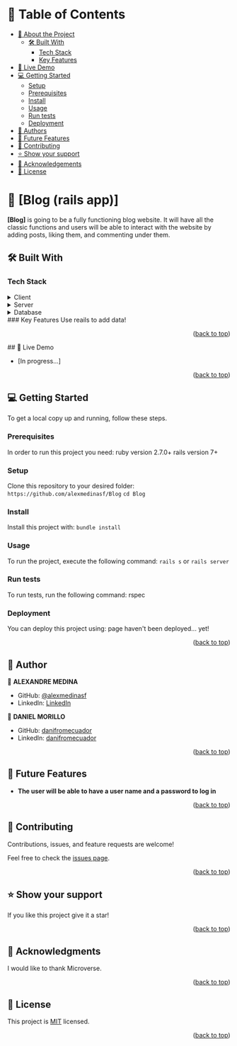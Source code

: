 <a name="readme-top"></a>
# 📗 Table of Contents
- [📖 About the Project](#about-project)
  - [🛠 Built With](#built-with)
    - [Tech Stack](#tech-stack)
    - [Key Features](#key-features)
- [🚀 Live Demo](#live-demo)
- [💻 Getting Started](#getting-started)
  - [Setup](#setup)
  - [Prerequisites](#prerequisites)
  - [Install](#install)
  - [Usage](#usage)
  - [Run tests](#run-tests)
  - [Deployment](#deployment)
- [👥 Authors](#authors)
- [🔭 Future Features](#future-features)
- [🤝 Contributing](#contributing)
- [⭐️ Show your support](#support)
- [🙏 Acknowledgements](#acknowledgements)
- [📝 License](#license)
# 📖 [Blog (rails app)] <a name="about-project"></a>
**[Blog]** is going to be a fully functioning blog website. It will have all the classic functions and users will be able to interact with the website by adding posts, liking them, and commenting under them.
## 🛠 Built With <a name="built-with"></a>
### Tech Stack <a name="tech-stack"></a>
<details>
  <summary>Client</summary>
  <ul>
    <li><a href="https://www.ruby-lang.org/en/">Ruby</a></li>
  </ul>
</details>
<details>
  <summary>Server</summary>
  <ul>
    <li><a href="https://guides.rubyonrails.org/index.html">Ruby on Rails</a></li>
  </ul>
</details>
<details>
<summary>Database</summary>
  <ul>
    <li><a href="https://www.postgresql.org/">PostgreSQL</a></li>
  </ul>
</details>
### Key Features <a name="key-features"></a>
Use reails to add data!
<p align="right">(<a href="#readme-top">back to top</a>)</p>
## 🚀 Live Demo <a name="live-demo"></a>

- [In progress...]

<p align="right">(<a href="#readme-top">back to top</a>)</p>


## 💻 Getting Started <a name="getting-started"></a>

To get a local copy up and running, follow these steps.

### Prerequisites
In order to run this project you need:
ruby version 2.7.0+
rails version 7+
### Setup
Clone this repository to your desired folder:
`https://github.com/alexmedinasf/Blog`
`cd Blog`
### Install
Install this project with:
  `bundle install`
### Usage
To run the project, execute the following command:
`rails s` or `rails server`
### Run tests
To run tests, run the following command:
rspec
### Deployment
You can deploy this project using:
page haven't been deployed... yet!

<p align="right">(<a href="#readme-top">back to top</a>)</p>

## 👥 Author <a name="authors"></a>

👤 **ALEXANDRE MEDINA**

- GitHub: [@alexmedinasf](https://github.com/alexmedinasf)
- LinkedIn: [LinkedIn](https://linkedin.com/in/alexmedinasf)

👤 **DANIEL MORILLO**

- GitHub: [danifromecuador](https://github.com/danifromecuador)
- LinkedIn: [danifromecuador](https://www.linkedin.com/in/danifromecuador)

<p align="right">(<a href="#readme-top">back to top</a>)</p>


## 🔭 Future Features <a name="future-features"></a>

- **The user will be able to have a user name and a password to log in**

<p align="right">(<a href="#readme-top">back to top</a>)</p>


## 🤝 Contributing <a name="contributing"></a>

Contributions, issues, and feature requests are welcome!

Feel free to check the [issues page](../../issues/).

<p align="right">(<a href="#readme-top">back to top</a>)</p>

## ⭐️ Show your support <a name="support"></a>

If you like this project give it a star!

<p align="right">(<a href="#readme-top">back to top</a>)</p>


## 🙏 Acknowledgments <a name="acknowledgements"></a>


I would like to thank Microverse.

<p align="right">(<a href="#readme-top">back to top</a>)</p>

## 📝 License <a name="license"></a>

This project is [MIT](./LICENSE) licensed.

<p align="right">(<a href="#readme-top">back to top</a>)</p>
